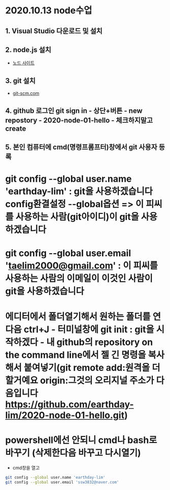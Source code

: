 # 2020.10.13 node수업
## 1. Visual Studio 다운로드 및 설치
## 2. node.js 설치
- [노드 사이트](https://nodejs.org)
## 3. git 설치
- [git-scm.com](https://git-scm.com)
## 4. github 로그인 git sign in - 상단+버튼 - new repostory - 2020-node-01-hello - 체크하지말고 create
## 5. 본인 컴퓨터에 cmd(명령프롬프터)창에서 git 사용자 등록 
# git config --global user.name 'earthday-lim' : git을 사용하겠습니다 config환결설정 --global옵션 => 이 피씨를 사용하는 사람(git아이디)이 git을 사용하겠습니다
# git config --global user.email 'taelim2000@gmail.com' : 이 피씨를 사용하는 사람의 이메일이 이것인 사람이 git을 사용하겠습니다
# 에디터에서 폴더열기해서 원하는 폴더를 연 다음 ctrl+J - 터미널창에 git init : git을 시작하겠다 - 내 github의 repository on the command line에서 젤 긴 명령을 복사해서 붙여넣기(git remote add:원격을 더할거예요 origin:그것의 오리지널 주소가 다음입니다 https://github.com/earthday-lim/2020-node-01-hello.git)
# powershell에선 안되니 cmd나 bash로 바꾸기 (삭제한다음 바꾸고 다시열기)
- cmd창을 열고
```bash
git config --global user.name 'earthday-lim'
git config --global user.email 'ssw3832@naver.com'
```